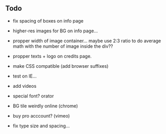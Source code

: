 


## Todo
 
 - fix spacing of boxes on info page
 
 - higher-res images for BG on info page...
 
 - propper width of image container... maybe use 2:3 ratio to do average math with the number of image inside the div??
 
 - propper  texts + logo on credits page.
 
 - make CSS compatible (add browser suffixes)
 
 - test on IE...
 
 - add videos
 
 - special font? orator
 
 - BG tile weirdly online (chrome)
 
 - buy pro acccount? (vimeo)
 
 - fix type size and spacing...